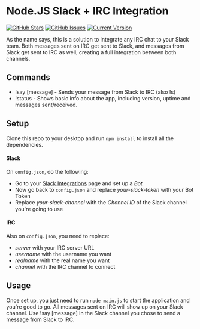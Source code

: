 Node.JS Slack + IRC Integration
===============================
[![GitHub Stars](https://img.shields.io/github/stars/IgorAntun/node-slack-irc.svg?style=flat-square)](https://github.com/IgorAntun/node-slack-irc/stargazers) [![GitHub Issues](https://img.shields.io/github/issues/IgorAntun/node-slack-irc.svg?style=flat-square)](https://github.com/IgorAntun/node-slack-irc/issues) [![Current Version](https://img.shields.io/badge/version-0.6.33-green.svg?style=flat-square)](https://github.com/IgorAntun/node-chat)

As the name says, this is a solution to integrate any IRC chat to your Slack team. Both messages sent on IRC get sent to Slack, and messages from Slack get sent to IRC as well, creating a full integration between both channels.


## Commands
- !say [message] - Sends your message from Slack to IRC (also !s)
- !status - Shows basic info about the app, including version, uptime and messages sent/received.

## Setup
Clone this repo to your desktop and run `npm install` to install all the dependencies.

#### Slack
On `config.json`, do the following:
 - Go to your [Slack Integrations](slack.com/services/new) page and set up a *Bot*
 - Now go back to `config.json` and replace *your-slack-token* with your Bot Token
 - Replace *your-slack-channel* with the *Channel ID* of the Slack channel you're going to use

#### IRC
Also on `config.json`, you need to replace:
 - *server* with your IRC server URL
 - *username* with the username you want
 - *realname* with the real name you want
 - *channel* with the IRC channel to connect


## Usage
Once set up, you just need to run `node main.js` to start the application and you're good to go.
All messages sent on IRC will show up on your Slack channel.
Use !say [message] in the Slack channel you chose to send a message from Slack to IRC.


